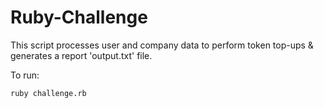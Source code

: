 # Ruby-Challenge
This script processes user and company data to perform token top-ups & generates a report 'output.txt' file.

To run:
```
ruby challenge.rb
```